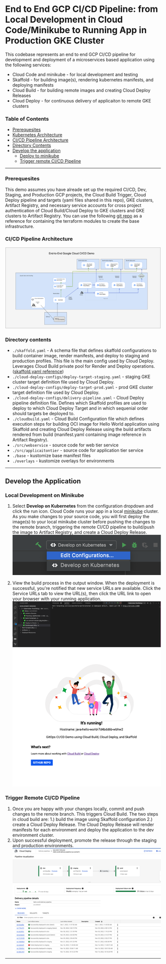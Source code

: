 # End to End GCP CI/CD Pipeline: from Local Development in Cloud Code/Minikube to Running App in Production GKE Cluster

This codebase represents an end to end GCP CI/CD pipeline for development and deployment of a microservices based application using the following services:
* Cloud Code and minikube - for local development and testing
* Skaffold - for building image(s), rendering kubernetes manifests, and deploying manifests
* Cloud Build - for building remote images and creating Cloud Deploy Releases
* Cloud Deploy - for continuous delivery of applicaiton to remote GKE clusters

### Table of Contents
* [Prerequesites](#prerequesites)
* [Kubernetes Architecture](#kubernetes-architecture)
* [CI/CD Pipeline Architecture](#cicd-pipeline-architecture)
* [Directory Contents](#directory-contents)
* [Develop the application](#develop-the-application)
  * [Deploy to minikube](#local-development-on-minikube)
  * [Trigger remote CI/CD Pipeline](#trigger-remote-cicd-pipeline)

---
### Prerequesites
This demo assumes you have alreade set up the required CI/CD, Dev, Staging, and Production GCP projects, the Cloud Build Trigger, Cloud Deploy pipeline and targets (yaml files shared in this repo), GKE clusters, Artifact Registry, and necessary service accounts for cross project authentication of Cloud Build/Cloud Deploy to GKE clusters and GKE clusters to Artifact Registry. You can use the following [git repo](https://github.com/jlaude/terraform-infra) as a reference for containing the terraform modules to create the base infrastructure.

### CI/CD Pipeline Architecture
![CICD Pipeline Diagram](./img/CICD_pipeline.png)

### Directory contents

- `./skaffold.yaml` - A schema file that defines skaffold configurations to build container image, render manifests, and deploy to staging and production profiles. This file is the main config used by Cloud Deploy. Leverages Cloud Build private pool for Render and Deploy operations. ([skaffold.yaml reference](https://skaffold.dev/docs/references/yaml/))
- `./cloud-deploy-configs/deploy-target-staging.yaml` - staging GKE cluster target definition file used by Cloud Deploy.
- `./cloud-deploy-configs/deploy-target-prod.yaml` - prod GKE cluster target definition file used by Cloud Deploy.
- `./cloud-deploy-configs/delivery-pipeline.yaml` - Cloud Deploy pipeline definition file. Defines which Skaffold profiles are used to deploy to which Cloud Deploy Target and in which sequenial order should targets be deployed to.
- `./cloudbuild.yaml` - Cloud Build Configuration file which defines execution steps for building OCI image for Hello World application using Skaffold and creating Cloud Deploy Release using the build artifacts rendered from build (manifest.yaml containing image reference in Artifact Registry).
- `./src/webservice` - source code for web tier service
- `./src/applicaitontier` - source code for application tier service
- `./base` - kustomize base manifest files
- `./overlays` - kustomize overlays for environments

---

## Develop the Application

### Local Development on Minikube
1. Select **Develop on Kubernetes** from the configuration dropdown and click the run icon. Cloud Code runs your app in a local [minikube](ttps://minikube.sigs.k8s.io/docs/start/) cluster. As you make changes to your source code, you will first deploy the image(s) to your local minikube cluster before pushing the changes to the remote branch, triggering the remote CI/CD pipeline to build/push the image to Artifact Registry, and create a Cloud Deploy Release. 
![image](./img/edit-configurations.png)


2. View the build process in the output window. When the deployment is successful, you're notified that new service URLs are available. Click the Service URLs tab to view the URL(s), then click the URL link to open your browser with your running application.  
![image](./img/service-urls.png)
![image](./img/running-hello-world-app.png) 

### Trigger Remote CI/CD Pipeline

1. Once you are happy with your changes locally, commit and push changes to the remote branch. This triggers Cloud Build. The two steps in cloud build are: 1.) build the image using Skaffold configuration 2.) create a Cloud Deploy Release. The Cloud Deploy Release will render manifests for each environment and deploy the application to the dev environment cluster.
2. Upon successful deployment, promote the release through the staging and production environments.
![image](./img/cloud-deploy-pipeline.png)

---
